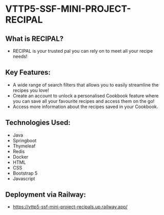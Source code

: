 # VTTP5-SSF-MINI-PROJECT-RECIPAL

## What is RECIPAL?
- RECIPAL is your trusted pal you can rely on to meet all your recipe needs!

## Key Features:

- A wide range of search filters that allows you to easily streamline the recipes you love!
- Create an account to unlock a personalised Cookbook feature where you can save all your favourite recipes and access them on the go!
- Access more information about the recipes saved in your Cookbook.

## Technologies Used:

- Java
- Springboot
- Thymeleaf
- Redis
- Docker
- HTML
- CSS
- Bootstrap 5
- Javascript

## Deployment via Railway:
- https://vttp5-ssf-mini-project-recipals.up.railway.app/